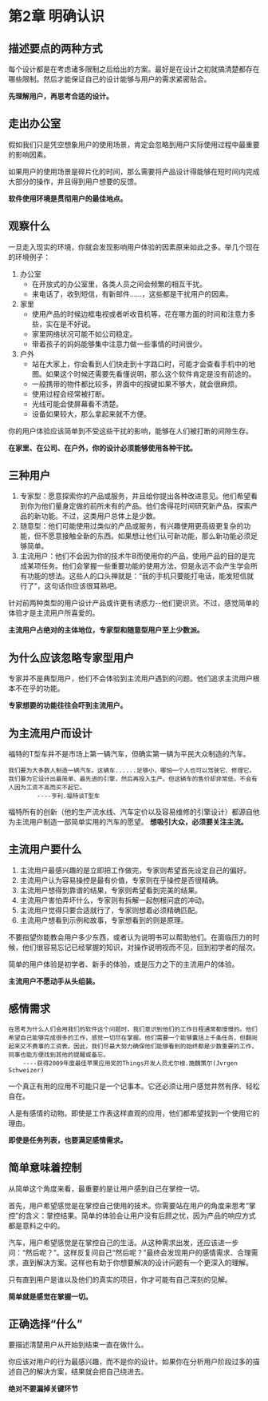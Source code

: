 # 第2章 明确认识

## 描述要点的两种方式

每个设计都是在考虑诸多限制之后给出的方案。最好是在设计之初就搞清楚都存在哪些限制。然后才能保证自己的设计能够与用户的需求紧密贴合。

**先理解用户，再思考合适的设计。**

## 走出办公室

假如我们只是凭空想象用户的使用场景，肯定会忽略到用户实际使用过程中最重要的影响因素。

如果用户的使用场景是碎片化的时间，那么需要将产品设计得能够在短时间内完成大部分的操作，并且得到用户想要的反馈。


**软件使用环境是贯彻用户的最佳地点。**

## 观察什么

一旦走入现实的环境，你就会发现影响用户体验的因素原来如此之多。举几个现在的环境例子：

1. 办公室
    * 在开放式的办公室里，各类人员之间会频繁的相互干扰。
    * 来电话了，收到短信，有新邮件......，这些都是干扰用户的因素。
1. 家里
    * 使用产品的时候边框电视或者听收音机等，花在哪方面的时间和注意力多些，实在是不好说。
    * 家里网络状况可能不如公司稳定。
    * 带着孩子的妈妈能够集中注意力做一些事情的时间很少。
1. 户外
    * 站在大家上，你会看到人们快走到十字路口时，可能才会查看手机中的地图。如果这个时候还需要先看懂说明，那么这个软件肯定是没有前途的。
    * 一般携带的物件都比较多，界面中的按键如果不够大，就会很麻烦。
    * 使用过程会经常被打断。
    * 光线可能会使屏幕看不清楚。
    * 设备如果较大，那么拿起来就不方便。
     
你的用户体验应该简单到不受这些干扰的影响，能够在人们被打断的间隙生存。

**在家里、在公司、在户外，你的设计必须能够使用各种干扰。**

## 三种用户

1. 专家型：愿意探索你的产品或服务，并且给你提出各种改进意见。他们希望看到你为他们量身定做的前所未有的产品。他们舍得花时间研究新产品，探索产品的新功能。不过，这类用户总体上是少数。
2. 随意型：他们可能使用过类似的产品或服务，有兴趣使用更高级更复杂的功能，但不愿意接触全新的东西。如果想让他们认可新功能，那么新功能必须足够简单。
3. 主流用户：他们不会因为你的技术牛B而使用你的产品，使用产品的目的是完成某项任务。他们会掌握一些重要功能的使用方法，但是永远不会产生学会所有功能的想法。这些人的口头禅就是：“我的手机只要能打电话，能发短信就行了”，这句话你应该很耳熟吧。

针对前两种类型的用户设计产品或许更有诱惑力--他们更识货。不过，感觉简单的体验才是主流用户所喜爱的。

**主流用户占绝对的主体地位，专家型和随意型用户至上少数派。**

## 为什么应该忽略专家型用户

专家并不是典型用户，他们不会体验到主流用户遇到的问题。他们追求主流用户根本不在乎的功能。

**专家想要的功能往往会吓到主流用户。**

## 为主流用户而设计

福特的T型车并不是市场上第一辆汽车，但确实第一辆为平民大众制造的汽车。

    我们要为大多数人制造一辆汽车。这辆车......足够小，哪怕一个人也可以驾驶它、修理它。我们要为它设计出最简单、最先进的引擎，然后再投入生产。但这辆车的售价却非常低，不会有人因为工资不高而买不起它。
            ----亨利.福特谈T型车
            
福特所有的创新（他的生产流水线、汽车定价以及容易维修的引擎设计）都源自他为主流用户制造一部简单实用的汽车的愿望。
**想吸引大众，必须要关注主流。**

## 主流用户要什么

1. 主流用户最感兴趣的是立即把工作做完，专家则希望首先设定自己的偏好。
2. 主流用户认为容易操控是最有价值，专家则在乎操控是否很精确。
3. 主流用户想得到靠谱的结果，专家则希望看到完美的结果。
4. 主流用户害怕弄坏什么，专家则有拆解一起刨根问底的冲动。
5. 主流用户觉得只要合适就行了，专家则想着必须精确匹配。
6. 主流用户想看到示例和故事，专家想看到的则是原理。

不要指望你能教会用户多少东西，或者认为说明书可以帮助他们。在面临压力的时候，他们很容易忘记已经掌握的知识，对操作说明视而不见，回到初学者的层次。

简单的用户体验是初学者、新手的体验，或是压力之下的主流用户的体验。

**主流用户不愿动手从头组装。**

## 感情需求

    在思考为什么人们会用我们的软件这个问题时，我们意识到他们的工作日程通常都慢慢的。他们希望自己能够完成很多的工作，感觉一切尽在掌握。他们需要一个能够囊括上千条任务，但翻阅起来又不费事的工资表。因此，我们尽最大努力确保他们能够看到的始终都是少数重要的工作，同事也能方便找到其他的提醒或备忘。
        ----获得2009年度最佳苹果应用奖的Things开发人员尤尔根.施魏策尔(Jvrgen Schweizer)

一个真正有用的应用不可能只是一个记事本。它还必须让用户感觉井然有序、轻松自在。

人是有感情的动物。即使是工作表这样直观的应用，他们都希望找到一个使用它的理由。

**即使是任务列表，也要满足感情需求。**

## 简单意味着控制

从简单这个角度来看，最重要的是让用户感到自己在掌控一切。

首先，用户希望感觉是在掌控自己使用的技术。你需要站在用户的角度来思考“掌控”的含义：掌控结果。简单的体验会让用户没有后顾之忧，因为产品的响应方式都是意料之中的。

汽车，用户希望感觉是在掌控自己的生活。从这种需求出发，还应该进一步问：“然后呢？”。这样反复问自己“然后呢？”最终会发现用户的感情需求、合理需求，直到解决方案。这样也有助于你想要解决的设计问题有一个更深入的理解。

只有直到用户是谁以及他们的真实的项目，你才可能有自己深刻的见解。

**简单就是感觉在掌握一切。**

## 正确选择“什么”

要描述清楚用户从开始到结束一直在做什么。

你应该对用户的行为最感兴趣，而不是你的设计。如果你在分析用户阶段过多的描述自己的解决方案，结果就会把自己绕进去。

**绝对不要漏掉关键环节**